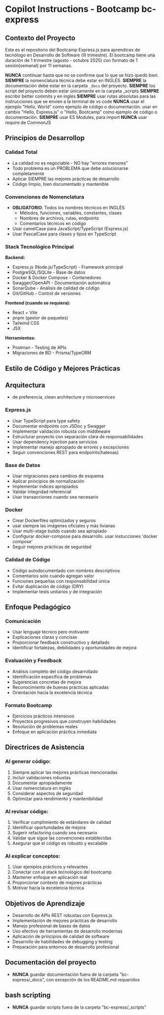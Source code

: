 # Copilot Instructions - Bootcamp bc-express

## Contexto del Proyecto

Este es el repositorio del Bootcamp Express.js para aprendices de tecnólogo en Desarrollo de Software (III trimestre). El bootcamp tiene una duración de 1 trimestre (agosto - octubre 2025) con formato de 1 sesión(semanal) por 11 semanas.

**NUNCA** continuar hasta que no se confirme que lo que se hizo quedó bien.
**SIEMPRE** la nomenclatura técnica debe estar en INGLÉS.
**SIEMPRE** la documentación debe estar en la carpeta `_docs` del proyecto.
**SIEMPRE** los script del proyecto deben estar únicamente en la carpeta _scripts
**SIEMPRE** escribir better commits y en inglés
**SIEMPRE** usar rutas absolutas para las instrucciones que se envíen a la terminal de vs code
**NUNCA** usar el ejemplo "Hello, World" como ejemplo de código o documentación. usar en cambio "Hello, Express.js" o "Hello, Bootcamp" como ejemplo de código o documentación.
**SIEMPRE** usar ES Modules, para import
**NUNCA** usar require de CommonJS

## Principios de Desarrollop

### Calidad Total

- La calidad no es negociable - NO hay "errores menores"
- Todo problema es un PROBLEMA que debe solucionarse completamente
- Aplicar SIEMPRE las mejores prácticas de desarrollo
- Código limpio, bien documentado y mantenible

### Convenciones de Nomenclatura

- **OBLIGATORIO**: Todos los nombres técnicos en INGLÉS
  - Métodos, funciones, variables, constantes, clases
  - Nombres de archivos, rutas, endpoints
  - Comentarios técnicos en código
- Usar camelCase para JavaScript/TypeScript (Express.js)
- Usar PascalCase para clases y tipos en TypeScript

### Stack Tecnológico Principal

**Backend:**

- Express.js (Node.js/TypeScript) - Framework principal
- PostgreSQL/SQLite - Base de datos
- Docker & Docker Compose - Contenedores
- Swagger/OpenAPI - Documentación automática
- SonarQube - Análisis de calidad de código
- Git/GitHub - Control de versiones

**Frontend (cuando se requiera):**

- React + Vite
- pnpm (gestor de paquetes)
- Tailwind CSS
- JSX

**Herramientas:**

- Postman - Testing de APIs
- Migraciones de BD - Prisma/TypeORM

## Estilo de Código y Mejores Prácticas

## Arquitectura

- de preferencia, clean architecture y microservices

### Express.js

- Usar TypeScript para type safety
- Documentar endpoints con JSDoc y Swagger
- Implementar validación robusta con middleware
- Estructurar proyecto con separación clara de responsabilidades
- Usar dependency injection para servicios
- Implementar manejo apropiado de errores y excepciones
- Seguir convenciones REST para endpoints(hateoas)

### Base de Datos

- Usar migraciones para cambios de esquema
- Aplicar principios de normalización
- Implementar índices apropiados
- Validar integridad referencial
- Usar transacciones cuando sea necesario

### Docker

- Crear Dockerfiles optimizados y seguros
- usar siempre las imágenes oficiales y más livianas
- Usar multi-stage builds cuando sea apropiado
- Configurar docker-compose para desarrollo. usar instucciones 'docker compose'
- Seguir mejores prácticas de seguridad

### Calidad de Código

- Código autodocumentado con nombres descriptivos
- Comentarios solo cuando agregan valor
- Funciones pequeñas con responsabilidad única
- Evitar duplicación de código (DRY)
- Implementar tests unitarios y de integración

## Enfoque Pedagógico

### Comunicación

- Usar lenguaje técnico pero motivante
- Explicaciones claras y concisas
- Proporcionar feedback constructivo y detallado
- Identificar fortalezas, debilidades y oportunidades de mejora

### Evaluación y Feedback

- Análisis completo del código desarrollado
- Identificación específica de problemas
- Sugerencias concretas de mejora
- Reconocimiento de buenas prácticas aplicadas
- Orientación hacia la excelencia técnica

### Formato Bootcamp

- Ejercicios prácticos intensivos
- Proyectos progresivos que construyen habilidades
- Resolución de problemas reales
- Enfoque en aplicación práctica inmediata

## Directrices de Asistencia

### Al generar código:

1. Siempre aplicar las mejores prácticas mencionadas
2. Incluir validaciones robustas
3. Documentar apropiadamente
4. Usar nomenclatura en inglés
5. Considerar aspectos de seguridad
6. Optimizar para rendimiento y mantenibilidad

### Al revisar código:

1. Verificar cumplimiento de estándares de calidad
2. Identificar oportunidades de mejora
3. Sugerir refactoring cuando sea necesario
4. Validar que sigue las convenciones establecidas
5. Asegurar que el código es robusto y escalable

### Al explicar conceptos:

1. Usar ejemplos prácticos y relevantes
2. Conectar con el stack tecnológico del bootcamp
3. Mantener enfoque en aplicación real
4. Proporcionar contexto de mejores prácticas
5. Motivar hacia la excelencia técnica

## Objetivos de Aprendizaje

- Desarrollo de APIs REST robustas con Express.js
- Implementación de mejores prácticas de desarrollo
- Manejo profesional de bases de datos
- Uso efectivo de herramientas de desarrollo modernas
- Aplicación de principios de calidad de software
- Desarrollo de habilidades de debugging y testing
- Preparación para entornos de desarrollo profesional

## Documentación del proyecto

- **NUNCA** guardar documentación fuera de la carpeta "bc-express/\_docs", con excepción de los README.md requeridos

## bash scripting

- **NUNCA** guardar scripts fuera de la carpeta "bc-express/\_scripts"
